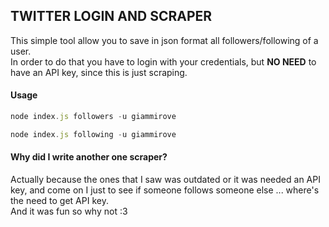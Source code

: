 ## TWITTER LOGIN AND SCRAPER

This simple tool allow you to save in json format all followers/following of
a user.  
In order to do that you have to login with your credentials, but <b>NO NEED</b> to
have an API key, since this is just scraping.

#### Usage

```js
node index.js followers -u giammirove
```  
```js
node index.js following -u giammirove
```

#### Why did I write another one scraper?

Actually because the ones that I saw was outdated or it was needed an API key, and come on 
I just to see if someone follows someone else ... where's the need to get API key.  
And it was fun so why not :3

